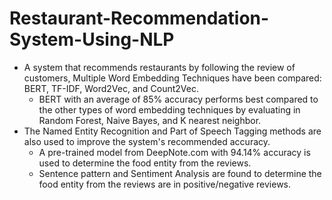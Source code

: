# Restaurant-Recommendation-System-Using-NLP
- A system that recommends restaurants by following the review of customers, Multiple
Word Embedding Techniques have been compared: BERT, TF-IDF, Word2Vec, and Count2Vec.
  - BERT with an average of 85% accuracy performs best compared to the other types of
word embedding techniques by evaluating in Random Forest, Naive Bayes, and K
nearest neighbor.
- The Named Entity Recognition and Part of Speech Tagging methods are also used to
improve the system's recommended accuracy.
  - A pre-trained model from DeepNote.com with 94.14% accuracy is used to determine
the food entity from the reviews.
  - Sentence pattern and Sentiment Analysis are found to determine the food entity from
the reviews are in positive/negative reviews.

